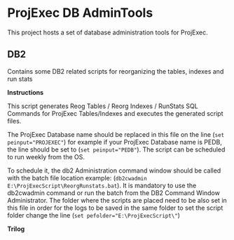 # ProjExec DB AdminTools
This project hosts a set of database administration tools for ProjExec.

## DB2
Contains some DB2 related scripts for reorganizing the tables, indexes and run stats

**Instructions**

This script generates Reog Tables / Reorg Indexes / RunStats SQL Commands for ProjExec Tables/Indexes and executes the generated script files.

The ProjExec Database name should be replaced in this file on the line (`set peinput="PROJEXEC"`) for example if your ProjExec Database name is PEDB, the line should be set to (`set peinput="PEDB"`). The 
script can be scheduled to run weekly from the OS. 

To schedule it, the db2 Administration command window should be called with the batch file location
example: (`db2cwadmin E:\ProjExecScript\ReorgRunstats.bat`). It is mandatory to use the db2cwadmin command or run the batch from the DB2 Command Window Administrator. The folder where the scripts are placed need to be also set in this file in order for the logs to be saved in the same folder to set the script folder change the line (`set pefolder="E:\ProjExecScript\"`) 

**Trilog**
